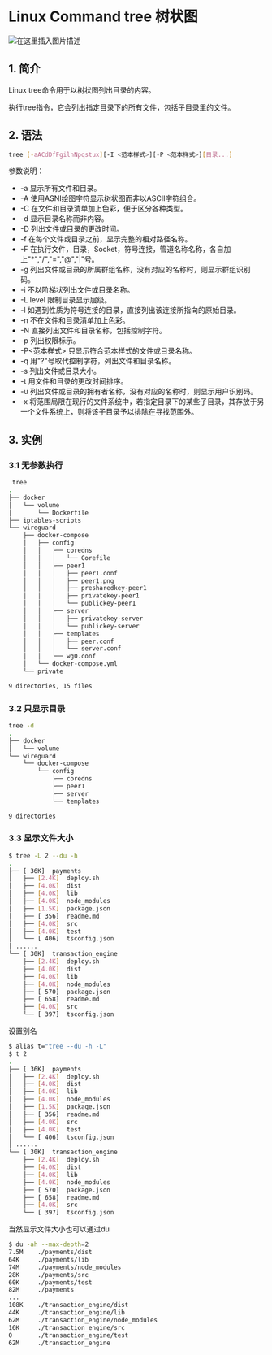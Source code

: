 # Linux Command tree 树状图

![在这里插入图片描述](https://img-blog.csdnimg.cn/c852b4a42628403e9f1671ddb1992c14.png)






##  1. 简介
Linux tree命令用于以树状图列出目录的内容。

执行tree指令，它会列出指定目录下的所有文件，包括子目录里的文件。

## 2. 语法

```bash
tree [-aACdDfFgilnNpqstux][-I <范本样式>][-P <范本样式>][目录...]
```
参数说明：


- -a 显示所有文件和目录。
- -A 使用ASNI绘图字符显示树状图而非以ASCII字符组合。
- -C 在文件和目录清单加上色彩，便于区分各种类型。
- -d 显示目录名称而非内容。
- -D 列出文件或目录的更改时间。
- -f 在每个文件或目录之前，显示完整的相对路径名称。
- -F 在执行文件，目录，Socket，符号连接，管道名称名称，各自加上"*","/","=","@","|"号。
- -g 列出文件或目录的所属群组名称，没有对应的名称时，则显示群组识别码。
- -i 不以阶梯状列出文件或目录名称。
- -L level 限制目录显示层级。
- -l 如遇到性质为符号连接的目录，直接列出该连接所指向的原始目录。
- -n 不在文件和目录清单加上色彩。
- -N 直接列出文件和目录名称，包括控制字符。
- -p 列出权限标示。
- -P<范本样式> 只显示符合范本样式的文件或目录名称。
- -q 用"?"号取代控制字符，列出文件和目录名称。
- -s 列出文件或目录大小。
- -t 用文件和目录的更改时间排序。
- -u 列出文件或目录的拥有者名称，没有对应的名称时，则显示用户识别码。
- -x 将范围局限在现行的文件系统中，若指定目录下的某些子目录，其存放于另一个文件系统上，则将该子目录予以排除在寻找范围外。

## 3. 实例
### 3.1 无参数执行

```bash
 tree
.
├── docker
│   └── volume
│       └── Dockerfile
├── iptables-scripts
└── wireguard
    ├── docker-compose
    │   ├── config
    │   │   ├── coredns
    │   │   │   └── Corefile
    │   │   ├── peer1
    │   │   │   ├── peer1.conf
    │   │   │   ├── peer1.png
    │   │   │   ├── presharedkey-peer1
    │   │   │   ├── privatekey-peer1
    │   │   │   └── publickey-peer1
    │   │   ├── server
    │   │   │   ├── privatekey-server
    │   │   │   └── publickey-server
    │   │   ├── templates
    │   │   │   ├── peer.conf
    │   │   │   └── server.conf
    │   │   └── wg0.conf
    │   └── docker-compose.yml
    └── private

9 directories, 15 files
```

### 3.2 只显示目录

```bash
tree -d
.
├── docker
│   └── volume
└── wireguard
    └── docker-compose
        └── config
            ├── coredns
            ├── peer1
            ├── server
            └── templates

9 directories
```

### 3.3 显示文件大小

```bash
$ tree -L 2 --du -h
.
├── [ 36K]  payments
│   ├── [2.4K]  deploy.sh
│   ├── [4.0K]  dist
│   ├── [4.0K]  lib
│   ├── [4.0K]  node_modules
│   ├── [1.5K]  package.json
│   ├── [ 356]  readme.md
│   ├── [4.0K]  src
│   ├── [4.0K]  test
│   └── [ 406]  tsconfig.json
│ ......
└── [ 30K]  transaction_engine
    ├── [2.4K]  deploy.sh
    ├── [4.0K]  dist
    ├── [4.0K]  lib
    ├── [4.0K]  node_modules
    ├── [ 570]  package.json
    ├── [ 658]  readme.md
    ├── [4.0K]  src
    └── [ 397]  tsconfig.json
```
设置别名

```bash
$ alias t="tree --du -h -L"
$ t 2
.
├── [ 36K]  payments
│   ├── [2.4K]  deploy.sh
│   ├── [4.0K]  dist
│   ├── [4.0K]  lib
│   ├── [4.0K]  node_modules
│   ├── [1.5K]  package.json
│   ├── [ 356]  readme.md
│   ├── [4.0K]  src
│   ├── [4.0K]  test
│   └── [ 406]  tsconfig.json
│ ......
└── [ 30K]  transaction_engine
    ├── [2.4K]  deploy.sh
    ├── [4.0K]  dist
    ├── [4.0K]  lib
    ├── [4.0K]  node_modules
    ├── [ 570]  package.json
    ├── [ 658]  readme.md
    ├── [4.0K]  src
    └── [ 397]  tsconfig.json
```
当然显示文件大小也可以通过du

```bash
$ du -ah --max-depth=2
7.5M    ./payments/dist
64K     ./payments/lib
74M     ./payments/node_modules
28K     ./payments/src
60K     ./payments/test
82M     ./payments
...
108K    ./transaction_engine/dist
44K     ./transaction_engine/lib
62M     ./transaction_engine/node_modules
16K     ./transaction_engine/src
0       ./transaction_engine/test
62M     ./transaction_engine
```

